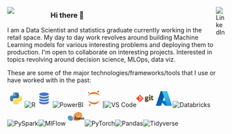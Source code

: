 <a href="https://www.linkedin.com/in/frederiktiedemann/" target="_blank" rel="nofollow"><img align="right" alt="LinkedIn" width="22px" src="https://cdn.jsdelivr.net/npm/simple-icons@v3/icons/linkedin.svg" /></a><img align="left" width="100" src="https://visitor-badge.glitch.me/badge?page_id=erocoar.visitor-badge">

### Hi there 👋

I am a Data Scientist and statistics graduate currently working in the retail space. My day to day work revolves around building Machine Learning models for various interesting problems and deploying them to production. I'm open to collaborate on interesting projects. Interested in topics revolving around decision science, MLOps, data viz.

These are some of the major technologies/frameworks/tools that I use or have worked with in the past:

<img title="Python" alt="Python" width="40px" src="https://raw.githubusercontent.com/github/explore/master/topics/python/python.png" /><img title="R" alt="R" width="40px" src="https://upload.wikimedia.org/wikipedia/commons/c/c1/Rlogo.png"><img title="SQL" alt="SQL" width="40px" src="https://raw.githubusercontent.com/github/explore/master/topics/sql/sql.png"><img title="PowerBI" alt="PowerBI" width="40px" src="https://upload.wikimedia.org/wikipedia/commons/thumb/c/cf/New_Power_BI_Logo.svg/2048px-New_Power_BI_Logo.svg.png">
<img title="Jupyter Notebook" alt="Jupyter" width="40px" src="https://raw.githubusercontent.com/github/explore/master/topics/jupyter-notebook/jupyter-notebook.png">|<img title="VS Code" alt="VS Code" width="40px" src="https://img.icons8.com/fluent/48/000000/visual-studio-code-2019.png"><img title="git" alt="git" width="40px" src="https://raw.githubusercontent.com/github/explore/master/topics/git/git.png">
<img title="Azure" alt="Azure" width="40px" src="https://raw.githubusercontent.com/github/explore/main/topics/azure/azure.png"><img title="Databricks" alt="Databricks" width="40px" src="https://avatars.githubusercontent.com/u/4998052?s=280&v=4"><img title="PySpark" alt="PySpark" width="40px" src="https://user-images.githubusercontent.com/16050768/166652650-ccd2186b-b1e8-4a37-9613-080d49e3cb0e.png"><img title="MlFlow" alt="MlFlow" width="40px" src="https://miro.medium.com/max/600/1*REO5PIb3hp3KapyADHyzIQ.jpeg">
<img title="Scikit-Learn" alt="Scikit Learn" width="40px" src="https://raw.githubusercontent.com/github/explore/master/topics/scikit-learn/scikit-learn.png"><img title="PyTorch" alt="PyTorch" width="40px" src="https://pytorch.org/assets/images/pytorch-logo.png"><img title="PyTorch" alt="Pandas" width="40px" src="https://pandas.pydata.org/static/img/pandas_secondary.svg"><img title="Tidyverse" alt="Tidyverse" width="40px" src="https://tidyverse.tidyverse.org/articles/tidyverse-logo.png">

<!--
**erocoar/erocoar** is a ✨ _special_ ✨ repository because its `README.md` (this file) appears on your GitHub profile.

Here are some ideas to get you started:

- 🔭 I’m currently working on ...
- 🌱 I’m currently learning ...
- 👯 I’m looking to collaborate on ...
- 🤔 I’m looking for help with ...
- 💬 Ask me about ...
- 📫 How to reach me: ...
- 😄 Pronouns: ...
- ⚡ Fun fact: ...
-->
